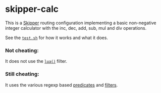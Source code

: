 # skipper-calc

This is a [Skipper](https://github.com/zalando/skipper) routing configuration implementing a basic non-negative
integer calculator with the inc, dec, add, sub, mul and div operations.

See the [`test.sh`](./test.sh) for how it works and what it does.

### Not cheating:

It does not use the [`lua()`](https://opensource.zalando.com/skipper/reference/filters/#lua) filter.

### Still cheating:

It uses the various regexp based [predicates](https://opensource.zalando.com/skipper/reference/predicates/) and
[filters](https://opensource.zalando.com/skipper/reference/filters/).
